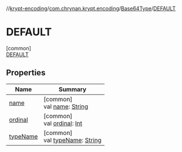 //[krypt-encoding](../../../../index.md)/[com.chrynan.krypt.encoding](../../index.md)/[Base64Type](../index.md)/[DEFAULT](index.md)

# DEFAULT

[common]\
[DEFAULT](index.md)

## Properties

| Name | Summary |
|---|---|
| [name](../-m-i-m-e/index.md#-372974862%2FProperties%2F-495624252) | [common]<br>val [name](../-m-i-m-e/index.md#-372974862%2FProperties%2F-495624252): [String](https://kotlinlang.org/api/latest/jvm/stdlib/kotlin/-string/index.html) |
| [ordinal](../-m-i-m-e/index.md#-739389684%2FProperties%2F-495624252) | [common]<br>val [ordinal](../-m-i-m-e/index.md#-739389684%2FProperties%2F-495624252): [Int](https://kotlinlang.org/api/latest/jvm/stdlib/kotlin/-int/index.html) |
| [typeName](../type-name.md) | [common]<br>val [typeName](../type-name.md): [String](https://kotlinlang.org/api/latest/jvm/stdlib/kotlin/-string/index.html) |
